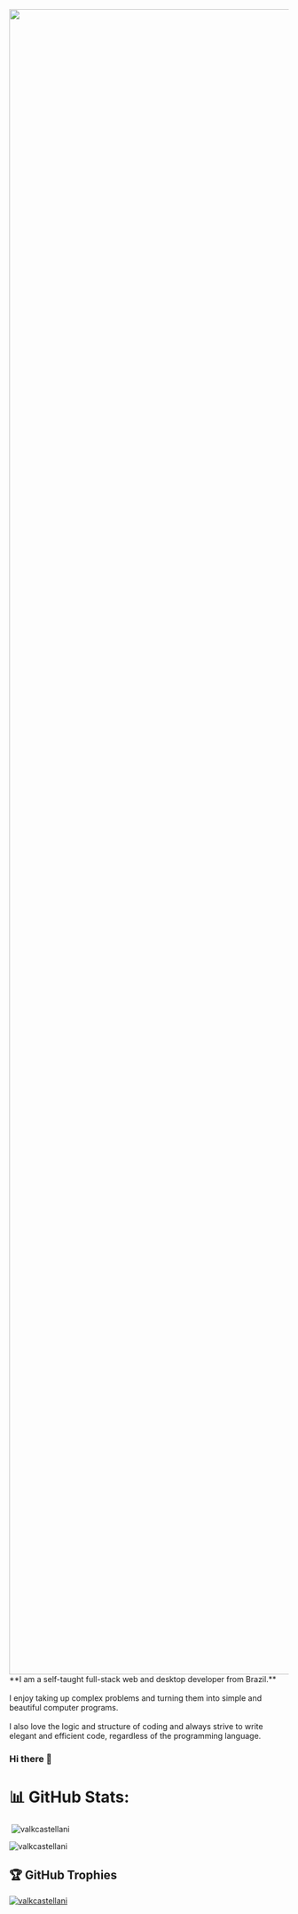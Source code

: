 <img src="https://rishavanand.github.io/static/images/greetings.gif" width="3000" />
<br />
**I am a self-taught full-stack web and desktop developer from Brazil.**
<br/><br/>I enjoy taking up complex problems and turning them into simple and beautiful computer programs. 
<br/><br/>I also love the logic and structure of coding and always strive to write elegant and efficient code, regardless of the programming language.
<br />

### Hi there 👋

<!--
**valkcastellani/valkcastellani** is a ✨ _special_ ✨ repository because its `README.md` (this file) appears on your GitHub profile.

Here are some ideas to get you started:

- 🔭 I’m currently working on ...
- 🌱 I’m currently learning ...
- 👯 I’m looking to collaborate on ...
- 🤔 I’m looking for help with ...
- 💬 Ask me about ...
- 📫 How to reach me: ...
- 😄 Pronouns: ...
- ⚡ Fun fact: ...
-->

# 📊 GitHub Stats:
<p>&nbsp;<img align="center" src="https://github-readme-stats.vercel.app/api?username=valkcastellani&show_icons=true&locale=pt-BR" alt="valkcastellani" /></p>
<p><img align="center" src="https://github-readme-streak-stats.herokuapp.com/?user=valkcastellani&" alt="valkcastellani" /></p>

## 🏆 GitHub Trophies
<p align="left"> <a href="https://github.com/ryo-ma/github-profile-trophy"><img src="https://github-profile-trophy.vercel.app/?username=valkcastellani" alt="valkcastellani" /></a> </p>
